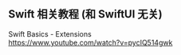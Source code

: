 ## Swift 相关教程 (和 SwiftUI 无关)


Swift Basics - Extensions  
https://www.youtube.com/watch?v=pycIQ514gwk  
